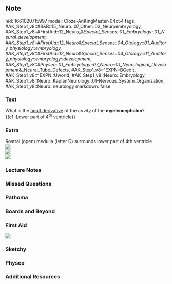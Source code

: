 ## Note
nid: 1661020715997
model: Cloze-AnKingMaster-04c54
tags: #AK_Step1_v8::#B&B::15_Neuro::07_Other::03_Neuroembryology, #AK_Step1_v8::#FirstAid::12_Neuro_&_Special_Senses::01_Embryology::01_Neural_development, #AK_Step1_v8::#FirstAid::12_Neuro_&_Special_Senses::04_Otology::01_Auditory_physiology::embryology, #AK_Step1_v8::#FirstAid::12_Neuro_&_Special_Senses::04_Otology::01_Auditory_physiology::embryology::development, #AK_Step1_v8::#Physeo::01_Embryology::07_Neuro::01_Neurological_Development_&_Neural_Tube_Defects, #AK_Step1_v8::^EXPN::BGedit, #AK_Step1_v8::^EXPN::Uworld, #AK_Step1_v8::Neuro::Embryology, #AK_Step1_v8::Neuro::KaplanNeurology::01-Nervous_System_Organization, #AK_Step1_v8::Neuro::neurology
markdown: false

### Text
<div>
  <div>
    What is the <u>adult derivative</u> of the <i>cavity</i> of the
    <b>myelencephalon</b>?
  </div>
  <div>
    {{c1::Lower part of 4<sup>th</sup> ventricle}}
  </div>
</div>

### Extra
<div>
  Rostral (open) medulla (letter D) surrounds lower part of 4th
  ventricle
</div>
<div><img src="paste-221560182931885.jpg"></div>
<div><img src="paste-1278637533822977.jpg"></div>
<div><img src="paste-1320930076786689.jpg"></div>

### Lecture Notes


### Missed Questions


### Pathoma


### Boards and Beyond


### First Aid
<img src="tmpTBenZA.png">

### Sketchy


### Physeo


### Additional Resources

